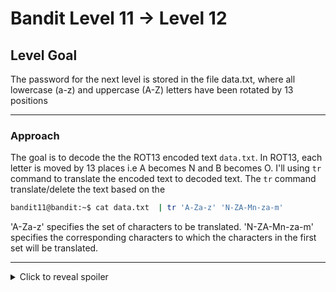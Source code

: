 # Bandit Level 11 → Level 12
## Level Goal
The password for the next level is stored in the file data.txt, where all lowercase (a-z) and uppercase (A-Z) letters have been rotated by 13 positions
***
### Approach
The goal is to decode the the ROT13 encoded text `data.txt`. In ROT13, each letter is moved by 13 places i.e A becomes N and B becomes O. 
I'll using `tr` command to translate the encoded text to decoded text. The `tr` command translate/delete the text based on the 
```bash
bandit11@bandit:~$ cat data.txt  | tr 'A-Za-z' 'N-ZA-Mn-za-m'
```
'A-Za-z' specifies the set of characters to be translated. 
'N-ZA-Mn-za-m' specifies the corresponding characters to which the characters in the first set will be translated.
***
<details>
  <summary>Click to reveal spoiler</summary>
    The password is 7x16WNeHIi5YkIhWsfFIqoognUTyj9Q4
</details>

